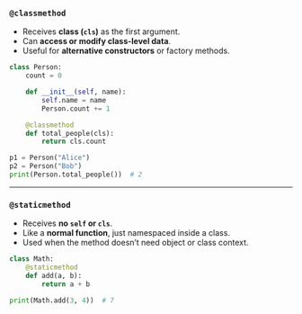 ### `@classmethod`

* Receives **class (`cls`)** as the first argument.
* Can **access or modify class-level data**.
* Useful for **alternative constructors** or factory methods.

```python
class Person:
    count = 0

    def __init__(self, name):
        self.name = name
        Person.count += 1

    @classmethod
    def total_people(cls):
        return cls.count

p1 = Person("Alice")
p2 = Person("Bob")
print(Person.total_people())  # 2
```

---

### `@staticmethod`

* Receives **no `self` or `cls`**.
* Like a **normal function**, just namespaced inside a class.
* Used when the method doesn’t need object or class context.

```python
class Math:
    @staticmethod
    def add(a, b):
        return a + b

print(Math.add(3, 4))  # 7
```

